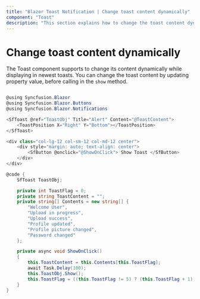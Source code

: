 ```yaml
---
title: "Blazor Toast Notification | Change toast content dynamically"
component: "Toast"
description: "This section explains how to change the toast content dynamically."
---
```


# Change toast content dynamically

The Toast component supports to change its content dynamically while displaying in newest toasts. You can change the toast content by updating property value, before calling in the `show` method.

```csharp

@using Syncfusion.Blazor
@using Syncfusion.Blazor.Buttons
@using Syncfusion.Blazor.Notifications

<SfToast @ref="ToastObj" Title="Alert" Content="@ToastContent">
    <ToastPosition X="Right" Y="Bottom"></ToastPosition>
</SfToast>

<div class="col-lg-12 col-sm-12 col-md-12 center">
    <div style="margin: auto; text-align: center">
        <SfButton @onclick="@ShowOnClick"> Show Toast </SfButton>
    </div>
</div>

@code {
    SfToast ToastObj;

    private int ToastFlag = 0;
    private string ToastContent = "";
    private string[] Contents = new string[] {
        "Welcome User",
        "Upload in progress",
        "Upload success",
        "Profile updated",
        "Profile picture changed",
        "Password changed"
    };

    private async void ShowOnClick()
    {
        this.ToastContent = this.Contents[this.ToastFlag];
        await Task.Delay(100);
        this.ToastObj.Show();
        this.ToastFlag = ((this.ToastFlag != 5) ? (this.ToastFlag + 1) : 0);
    }
}

```